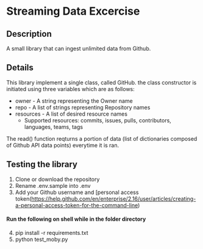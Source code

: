# Streaming Data Excercise


## Description
A small library that can ingest unlimited data from Github.

## Details

This library implement a single class, called GitHub. the class constructor​ is initiated using three variables which are as follows:
- owner - A string representing the Owner​ name
- repo - A list of strings representing Repository​ names
- resources - A list of desired resource names
    - Supported resources: commits, issues, pulls, contributors, languages, teams, tags


The read() function reqturns a portion of data (list of dictionaries composed of Github API data points) everytime it is ran.

## Testing the library
1. Clone or download the repository
2. Rename .env.sample into .env
3. Add your Github username and [personal access token(https://help.github.com/en/enterprise/2.16/user/articles/creating-a-personal-access-token-for-the-command-line)

#### Run the following on shell while in the folder directory
4. pip install -r requirements.txt
5. python test_moby.py
